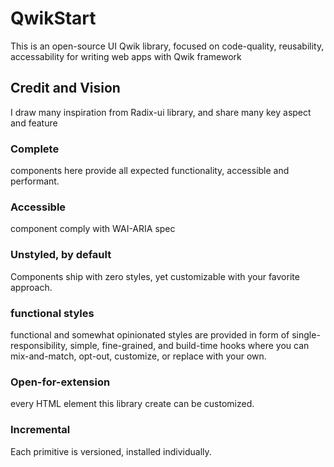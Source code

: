 # QwikStart

This is an open-source UI Qwik library, focused on code-quality, reusability, accessability for writing web apps with Qwik framework

## Credit and Vision

I draw many inspiration from Radix-ui library, and share many key aspect and feature

### Complete

components here provide all expected functionality, accessible and performant.

### Accessible

component comply with WAI-ARIA spec 

### Unstyled, by default

Components ship with zero styles, yet customizable with your favorite approach.

### functional styles

functional and somewhat opinionated styles are provided in form of single-responsibility, simple, fine-grained, and build-time hooks where you can mix-and-match, opt-out, customize, or replace with your own.  

### Open-for-extension

every HTML element this library create can be customized.

### Incremental 

Each primitive is versioned, installed individually.
